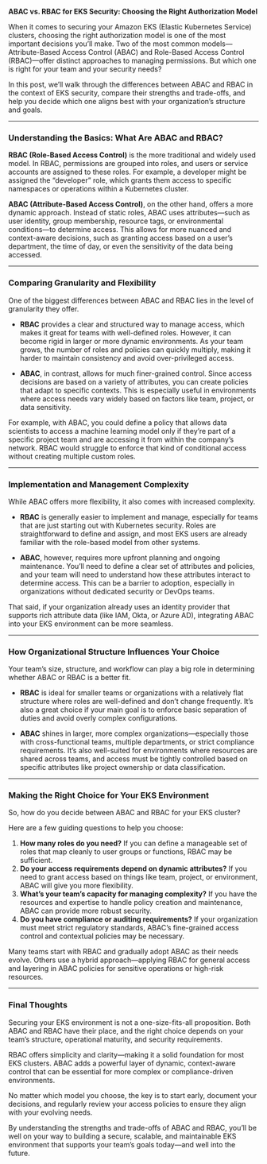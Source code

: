 **ABAC vs. RBAC for EKS Security: Choosing the Right Authorization Model**

When it comes to securing your Amazon EKS (Elastic Kubernetes Service) clusters, choosing the right authorization model is one of the most important decisions you’ll make. Two of the most common models—Attribute-Based Access Control (ABAC) and Role-Based Access Control (RBAC)—offer distinct approaches to managing permissions. But which one is right for your team and your security needs?

In this post, we’ll walk through the differences between ABAC and RBAC in the context of EKS security, compare their strengths and trade-offs, and help you decide which one aligns best with your organization’s structure and goals.

---

### Understanding the Basics: What Are ABAC and RBAC?

**RBAC (Role-Based Access Control)** is the more traditional and widely used model. In RBAC, permissions are grouped into roles, and users or service accounts are assigned to these roles. For example, a developer might be assigned the “developer” role, which grants them access to specific namespaces or operations within a Kubernetes cluster.

**ABAC (Attribute-Based Access Control)**, on the other hand, offers a more dynamic approach. Instead of static roles, ABAC uses attributes—such as user identity, group membership, resource tags, or environmental conditions—to determine access. This allows for more nuanced and context-aware decisions, such as granting access based on a user’s department, the time of day, or even the sensitivity of the data being accessed.

---

### Comparing Granularity and Flexibility

One of the biggest differences between ABAC and RBAC lies in the level of granularity they offer.

- **RBAC** provides a clear and structured way to manage access, which makes it great for teams with well-defined roles. However, it can become rigid in larger or more dynamic environments. As your team grows, the number of roles and policies can quickly multiply, making it harder to maintain consistency and avoid over-privileged access.

- **ABAC**, in contrast, allows for much finer-grained control. Since access decisions are based on a variety of attributes, you can create policies that adapt to specific contexts. This is especially useful in environments where access needs vary widely based on factors like team, project, or data sensitivity.

For example, with ABAC, you could define a policy that allows data scientists to access a machine learning model only if they’re part of a specific project team and are accessing it from within the company’s network. RBAC would struggle to enforce that kind of conditional access without creating multiple custom roles.

---

### Implementation and Management Complexity

While ABAC offers more flexibility, it also comes with increased complexity.

- **RBAC** is generally easier to implement and manage, especially for teams that are just starting out with Kubernetes security. Roles are straightforward to define and assign, and most EKS users are already familiar with the role-based model from other systems.

- **ABAC**, however, requires more upfront planning and ongoing maintenance. You’ll need to define a clear set of attributes and policies, and your team will need to understand how these attributes interact to determine access. This can be a barrier to adoption, especially in organizations without dedicated security or DevOps teams.

That said, if your organization already uses an identity provider that supports rich attribute data (like IAM, Okta, or Azure AD), integrating ABAC into your EKS environment can be more seamless.

---

### How Organizational Structure Influences Your Choice

Your team’s size, structure, and workflow can play a big role in determining whether ABAC or RBAC is a better fit.

- **RBAC** is ideal for smaller teams or organizations with a relatively flat structure where roles are well-defined and don’t change frequently. It’s also a great choice if your main goal is to enforce basic separation of duties and avoid overly complex configurations.

- **ABAC** shines in larger, more complex organizations—especially those with cross-functional teams, multiple departments, or strict compliance requirements. It’s also well-suited for environments where resources are shared across teams, and access must be tightly controlled based on specific attributes like project ownership or data classification.

---

### Making the Right Choice for Your EKS Environment

So, how do you decide between ABAC and RBAC for your EKS cluster?

Here are a few guiding questions to help you choose:

1. **How many roles do you need?** If you can define a manageable set of roles that map cleanly to user groups or functions, RBAC may be sufficient.
2. **Do your access requirements depend on dynamic attributes?** If you need to grant access based on things like team, project, or environment, ABAC will give you more flexibility.
3. **What’s your team’s capacity for managing complexity?** If you have the resources and expertise to handle policy creation and maintenance, ABAC can provide more robust security.
4. **Do you have compliance or auditing requirements?** If your organization must meet strict regulatory standards, ABAC’s fine-grained access control and contextual policies may be necessary.

Many teams start with RBAC and gradually adopt ABAC as their needs evolve. Others use a hybrid approach—applying RBAC for general access and layering in ABAC policies for sensitive operations or high-risk resources.

---

### Final Thoughts

Securing your EKS environment is not a one-size-fits-all proposition. Both ABAC and RBAC have their place, and the right choice depends on your team’s structure, operational maturity, and security requirements.

RBAC offers simplicity and clarity—making it a solid foundation for most EKS clusters. ABAC adds a powerful layer of dynamic, context-aware control that can be essential for more complex or compliance-driven environments.

No matter which model you choose, the key is to start early, document your decisions, and regularly review your access policies to ensure they align with your evolving needs.

By understanding the strengths and trade-offs of ABAC and RBAC, you’ll be well on your way to building a secure, scalable, and maintainable EKS environment that supports your team’s goals today—and well into the future.